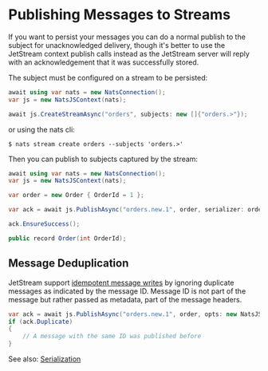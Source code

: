 # Publishing Messages to Streams

If you want to persist your messages you can do a normal publish to the subject for unacknowledged delivery, though
it's better to use the JetStream context publish calls instead as the JetStream server will reply with an acknowledgement
that it was successfully stored.

The subject must be configured on a stream to be persisted:

```csharp
await using var nats = new NatsConnection();
var js = new NatsJSContext(nats);

await js.CreateStreamAsync("orders", subjects: new []{"orders.>"});
```

or using the nats cli:

```shell
$ nats stream create orders --subjects 'orders.>'
```

Then you can publish to subjects captured by the stream:

```csharp
await using var nats = new NatsConnection();
var js = new NatsJSContext(nats);

var order = new Order { OrderId = 1 };

var ack = await js.PublishAsync("orders.new.1", order, serializer: orderSerializer);

ack.EnsureSuccess();

public record Order(int OrderId);
```

## Message Deduplication

JetStream support
[idempotent message writes](https://docs.nats.io/using-nats/developer/develop_jetstream/model_deep_dive#message-deduplication)
by ignoring duplicate messages as indicated by the message ID. Message ID is not part of the message but rather passed
as metadata, part of the message headers.

```csharp
var ack = await js.PublishAsync("orders.new.1", order, opts: new NatsJSPubOpts { MsgId = "1" }, serializer: orderSerializer);
if (ack.Duplicate)
{
    // A message with the same ID was published before
}
```

See also: [Serialization](../serialization.md)
